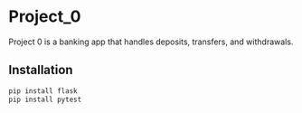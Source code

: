# Project_0

Project 0 is a banking app that handles deposits, transfers, and withdrawals.

## Installation

``` bash
pip install flask
pip install pytest
```

